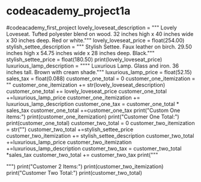 # codeacademy_project1a
#codeacademy_first_project
lovely_loveseat_description = """
			Lovely Loveseat. 
Tufted polyester blend on wood. 32 inches high x 40 inches wide x 30 inches deep. Red or white."""
lovely_loveseat_price = float(254.00)
stylish_settee_description = """
			Stylish Settee. 
Faux leather on birch. 29.50 inches high x 54.75 inches wide x 28 inches deep. Black."""
stylish_settee_price = float(180.50)
print(lovely_loveseat_price)
luxurious_lamp_description = """"
			Luxurious Lamp. 
Glass and iron. 36 inches tall. Brown with cream shade."""
luxurious_lamp_price = float(52.15)
sales_tax = float(0.088)
customer_one_total = 0
customer_one_itemization = ""
customer_one_itemization += str(lovely_loveseat_description)
customer_one_total += lovely_loveseat_price
customer_one_total +=luxurious_lamp_price
customer_one_itemization += luxurious_lamp_description 
customer_one_tax = customer_one_total * sales_tax
customer_one_total +=customer_one_tax
print("Custom One items:")
print(customer_one_itemization)
print("Customer One Total:")
print(customer_one_total)
customer_two_total = 0
customer_two_itemization = str("")
customer_two_total +=stylish_settee_price
customer_two_itemization += stylish_settee_description
customer_two_total +=luxurious_lamp_price
customer_two_itemization +=luxurious_lamp_description
customer_two_tax = customer_two_total *sales_tax
customer_two_total += customer_two_tax
print("""

""")
print("Customer 2 Items:")
print(customer_two_itemization)
print("Customer Two Total:")
print(customer_two_total)
